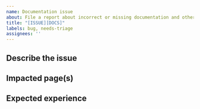 ```yaml
---
name: Documentation issue
about: File a report about incorrect or missing documentation and other content errors.
title: "[ISSUE][DOCS]"
labels: bug, needs-triage
assignees: ''
---
```


## Describe the issue

<!-- A clear and concise description of what the issue is. -->

## Impacted page(s)

<!-- A list of pages (or whole sections, or guides) which are impacted by this issue. Use links to the official o3de.org site. -->

## Expected experience

<!-- Provide any information that you might need to about what an appropriate resolution to this issue is. -->
 